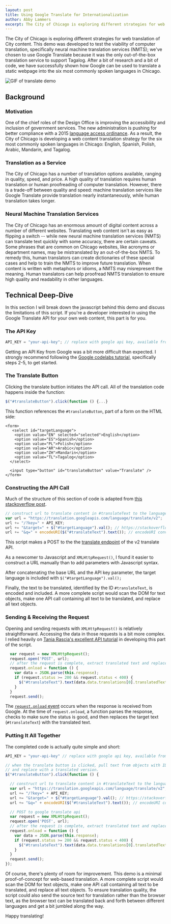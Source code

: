 ```yaml
---
layout: post
title: Using Google Translate for Internationalization
author: Abby Lammers
excerpt: The City of Chicago is exploring different strategies for web translation of City content. This demo was developed to test the viability of computer translation, specifically neural machine translation services (NMTS).
---
```


The City of Chicago is exploring different strategies for web translation of City content. This demo was developed to test the viability of computer translation, specifically neural machine translation services (NMTS); we've chosen to use Google Translate because it was the only out-of-the-box translation service to support Tagalog. After a bit of research and a bit of code, we have successfully shown how Google can be used to translate a static webpage into the six most commonly spoken languages in Chicago.

![GIF of translate demo](/assets/img/google-translate-demo.gif)

## Background

### Motivation

One of the chief roles of the Design Office is improving the accessibility and inclusion of government services. The new administration is pushing for better compliance with a 2015 [language access ordinance](https://www.chicago.gov/content/dam/city/depts/mayor/Office%20of%20New%20Americans/PDFs/Language%20Access%20Ordinance.pdf). As a result, the City of Chicago is developing a web content translation strategy for the six most commonly spoken languages in Chicago: English, Spanish, Polish, Arabic, Mandarin, and Tagalog. 

### Translation as a Service

The City of Chicago has a number of translation options available, ranging in quality, speed, and price. A high quality of translation requires human translation or human proofreading of computer translation. However, there is a trade-off between quality and speed: machine translation services like Google Translate provide translation nearly instantaneously, while human translation takes longer. 

### Neural Machine Translation Services

The City of Chicago has an enormous amount of digital content across a number of different websites. Translating web content isn't as easy as flipping a switch -- while new neural machine translation services (NMTS) can translate text quickly with some accuracy, there are certain caveats. Some phrases that are common on Chicago websites, like acronyms or department names, may be mistranslated by an out-of-the-box NMTS. To remedy this, human translators can create dictionaries of these special cases and help to train the NMTS to improve future translation. When content is written with metaphors or idioms, a NMTS may misrepresent the meaning. Human translators can help proofread NMTS translation to ensure high quality and readability in other languages. 

## Technical Deep-Dive

In this section I will break down the javascript behind this demo and discuss the limitations of this script. If you're a developer interested in using the Google Translate API for your own web content, this part is for you.

### The API Key

```js
API_KEY = "your-api-key"; // replace with google api key, available from google console project
```

Getting an API Key from Google was a bit more difficult than expected. I strongly recommend following the [Google codelabs tutorial](https://codelabs.developers.google.com/codelabs/cloud-translation-intro/index.html#0), specifically steps 2-5, to get started.

### The Translate Button

Clicking the translate buttion initiates the API call. All of the translation code happens inside the function:

```js
$("#translateButton").click(function () {...}
```

This function references the `#translateButton`, part of a form on the HTML side:

```
<form>
   <select id="targetLanguage">
    <option value="EN" selected="selected">English</option>
    <option value="ES">Spanish</option>
    <option value="PL">Polish</option>
    <option value="AR">Arabic</option>
    <option value="ZH">Mandarin</option>
    <option value="TL">Tagalog</option>
  </select>

  <input type="button" id="translateButton" value="Translate" />
</form>
```

### Constructing the API Call

Much of the structure of this section of code is adapted from [this stackoverflow post](https://stackoverflow.com/questions/50719010/google-translate-api-translate-page-using-js/51540211#51540211).

```js
// construct url to translate content in #translateText to the language selected by #targetLanguage 
var url = "https://translation.googleapis.com/language/translate/v2";
url += "/?key=" + API_KEY;
url += "&target=" + $("#targetLanguage").val(); // https://stackoverflow.com/questions/50719010/google-translate-api-translate-page-using-js
url += "&q=" + encodeURI($("#translateText").text()); // encodeURI converts strings to url-safe text
```

This script makes a POST to the the [translate endpoint](https://cloud.google.com/translate/docs/reference/rest/v2/translate) of the v2 translate API. 

As a newcomer to Javascript and `XMLHttpRequest()`, I found it easier to construct a URL manually than to add parameters with Javascript syntax. 

After concatenating the base URL and the API key parameter, the target language is included with `$("#targetLanguage").val();` 

Finally, the text to be translated, identified by the ID `#translateText`, is encoded and included. A more complete script would scan the DOM for text objects, make one API call containing all text to be translated, and replace all text objects.

### Sending & Receiving the Request

Opening and sending requests with `XMLHttpRequest()` is relatively straightforward. Accessing the data in those requests is a bit more complex. I relied heavily on [Tania Rascia's excellent API tutorial](https://www.taniarascia.com/how-to-connect-to-an-api-with-javascript/) in developing this part of the script.

```js
  var request = new XMLHttpRequest();
  request.open('POST', url);
  // after the request is complete, extract translated text and replace in the web page
  request.onload = function () {
    var data = JSON.parse(this.response);
    if (request.status >= 200 && request.status < 400) {
      $("#translateText").text(data.data.translations[0].translatedText);
    }
  }
  request.send();
```

The [`request.onload` event](https://developer.mozilla.org/en-US/docs/Web/API/XMLHttpRequestEventTarget/onload) occurs when the response is received from Google. At the time of `request.onload`, a function parses the response, checks to make sure the status is good, and then replaces the target text (`#translateText`) with the translated text. 

### Putting It All Together

The completed code is actually quite simple and short: 

```js
API_KEY = "your-api-key" // replace with google api key, available from google console project

// when the translate button is clicked, pull text from objects with ID "translateText" 
// and replace with a translated version.
$("#translateButton").click(function () {

  // construct url to translate content in #translateText to the language selected by #targetLanguage 
  var url = "https://translation.googleapis.com/language/translate/v2";
  url += "/?key=" + API_KEY;
  url += "&target=" + $("#targetLanguage").val(); // https://stackoverflow.com/questions/50719010/google-translate-api-translate-page-using-js
  url += "&q=" + encodeURI($("#translateText").text()); // encodeURI converts strings to url-safe text

  // POST to google translate api
  var request = new XMLHttpRequest();
  request.open('POST', url);
  // after the request is complete, extract translated text and replace in the web page
  request.onload = function () {
    var data = JSON.parse(this.response);
    if (request.status >= 200 && request.status < 400) {
      $("#translateText").text(data.data.translations[0].translatedText);
    }
  }
  request.send();
});

```
Of course, there's plenty of room for improvement. This demo is a minimal proof-of-concept for web-based translation. A more complete script would scan the DOM for text objects, make one API call containing all text to be translated, and replace all text objects. To ensure translation quality, the script could also send the source text for translation rather than the browser text, as the browser text can be translated back and forth between different languages and get a bit jumbled along the way.

Happy translating!